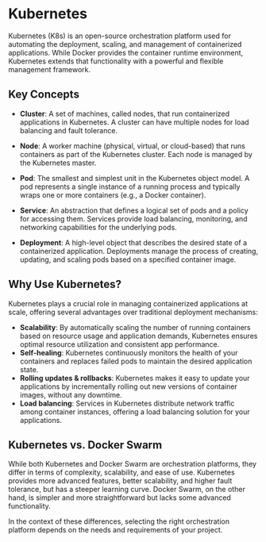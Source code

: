 # Kubernetes

Kubernetes (K8s) is an open-source orchestration platform used for automating the deployment, scaling, and management of containerized applications. While Docker provides the container runtime environment, Kubernetes extends that functionality with a powerful and flexible management framework.

## Key Concepts

- **Cluster**: A set of machines, called nodes, that run containerized applications in Kubernetes. A cluster can have multiple nodes for load balancing and fault tolerance.

- **Node**: A worker machine (physical, virtual, or cloud-based) that runs containers as part of the Kubernetes cluster. Each node is managed by the Kubernetes master.

- **Pod**: The smallest and simplest unit in the Kubernetes object model. A pod represents a single instance of a running process and typically wraps one or more containers (e.g., a Docker container).

- **Service**: An abstraction that defines a logical set of pods and a policy for accessing them. Services provide load balancing, monitoring, and networking capabilities for the underlying pods.

- **Deployment**: A high-level object that describes the desired state of a containerized application. Deployments manage the process of creating, updating, and scaling pods based on a specified container image.

## Why Use Kubernetes?

Kubernetes plays a crucial role in managing containerized applications at scale, offering several advantages over traditional deployment mechanisms:

- **Scalability**: By automatically scaling the number of running containers based on resource usage and application demands, Kubernetes ensures optimal resource utilization and consistent app performance.
- **Self-healing**: Kubernetes continuously monitors the health of your containers and replaces failed pods to maintain the desired application state.
- **Rolling updates & rollbacks**: Kubernetes makes it easy to update your applications by incrementally rolling out new versions of container images, without any downtime.
- **Load balancing**: Services in Kubernetes distribute network traffic among container instances, offering a load balancing solution for your applications.

## Kubernetes vs. Docker Swarm

While both Kubernetes and Docker Swarm are orchestration platforms, they differ in terms of complexity, scalability, and ease of use. Kubernetes provides more advanced features, better scalability, and higher fault tolerance, but has a steeper learning curve. Docker Swarm, on the other hand, is simpler and more straightforward but lacks some advanced functionality.

In the context of these differences, selecting the right orchestration platform depends on the needs and requirements of your project.